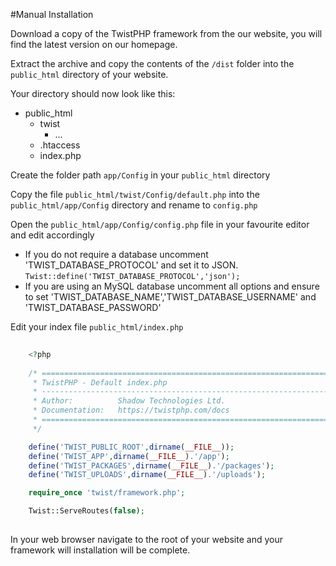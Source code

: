 #Manual Installation

Download a copy of the TwistPHP framework from the our website, you will find the latest version on our homepage.

Extract the archive and copy the contents of the `/dist` folder into the `public_html` directory of your website.

Your directory should now look like this:

* public_html
    * twist
        * ...
    * .htaccess
    * index.php
    
Create the folder path `app/Config` in your `public_html` directory

Copy the file `public_html/twist/Config/default.php` into the `public_html/app/Config` directory and rename to `config.php`

Open the `public_html/app/Config/config.php` file in your favourite editor and edit accordingly

* If you do not require a database uncomment 'TWIST_DATABASE_PROTOCOL' and set it to JSON.
    `Twist::define('TWIST_DATABASE_PROTOCOL','json');`
* If you are using an MySQL database uncomment all options and ensure to set 'TWIST_DATABASE_NAME','TWIST_DATABASE_USERNAME' and 'TWIST_DATABASE_PASSWORD'

Edit your index file `public_html/index.php`

```php
    
    <?php
    
    /* ================================================================================
     * TwistPHP - Default index.php
     * --------------------------------------------------------------------------------
     * Author:          Shadow Technologies Ltd.
     * Documentation:   https://twistphp.com/docs
     * ================================================================================
     */

    define('TWIST_PUBLIC_ROOT',dirname(__FILE__));
    define('TWIST_APP',dirname(__FILE__).'/app');
    define('TWIST_PACKAGES',dirname(__FILE__).'/packages');
    define('TWIST_UPLOADS',dirname(__FILE__).'/uploads');

    require_once 'twist/framework.php';

    Twist::ServeRoutes(false);
   
```

In your web browser navigate to the root of your website and your framework will installation will be complete.